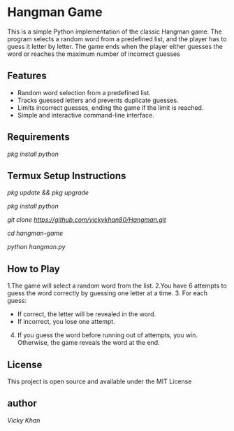  # Hangman Game
This is a simple Python implementation of the classic Hangman game. The program selects a random word from a predefined list, and the player has to guess it letter by letter. The game ends when the player either guesses the word or reaches the maximum number of incorrect guesses
## Features
+ Random word selection from a predefined list.
+ Tracks guessed letters and prevents duplicate guesses.
+ Limits incorrect guesses, ending the game if the limit is reached.
+ Simple and interactive command-line interface.
##  Requirements
_pkg install python_
## Termux Setup Instructions

   _pkg update && pkg upgrade_

   _pkg install python_

   _git clone https://github.com/vickykhan80/Hangman.git_
   
   _cd hangman-game_

   _python hangman.py_

   ## How to Play
1.The game will select a random word from the list.
2.You have 6 attempts to guess the word correctly by guessing one letter at a time.
3. For each guess:
+ If correct, the letter will be revealed in the word.
+ If incorrect, you lose one attempt.
4. If you guess the word before running out of attempts, you win. Otherwise, the game reveals the word at the end.

## License
This project is open source and available under the MIT License
## author
*Vicky Khan*
